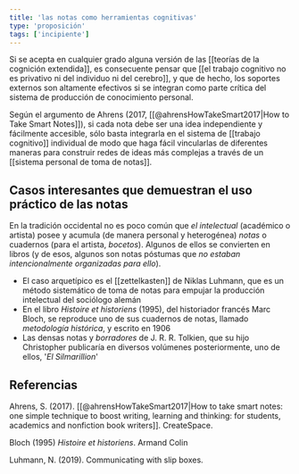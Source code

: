 ```yaml
---
title: 'las notas como herramientas cognitivas'
type: 'proposición'
tags: ['incipiente']
---
```


Si se acepta en cualquier grado alguna versión de las [[teorías de la cognición extendida]], es consecuente pensar que [[el trabajo cognitivo no es privativo ni del individuo ni del cerebro]], y que de hecho, los soportes externos son altamente efectivos si se integran como parte crítica del sistema de producción de conocimiento personal.

Según el argumento de Ahrens (2017, [[@ahrensHowTakeSmart2017|How to Take Smart Notes]]), si cada nota debe ser una idea independiente y fácilmente accesible, sólo basta integrarla en el sistema de [[trabajo cognitivo]] individual de modo que haga fácil vincularlas de diferentes maneras para construir redes de ideas más complejas a través de un [[sistema personal de toma de notas]].

## Casos interesantes que demuestran el uso práctico de las notas

En la tradición occidental no es poco común que *el intelectual* (académico o artista) posee y acumula (de manera personal y heterogénea) *notas* o cuadernos (para el artista, *bocetos*). Algunos de ellos se convierten en libros (y de esos, algunos son notas póstumas que *no estaban intencionalmente organizadas para ello*).

- El caso arquetípico es el [[zettelkasten]] de Niklas Luhmann, que es un método sistemático de toma de notas para empujar la producción intelectual del sociólogo alemán
- En el libro *Histoire et historiens* (1995), del historiador francés Marc Bloch, se reproduce uno de sus cuadernos de notas, llamado *metodología histórica*, y escrito en 1906
- Las densas notas y *borradores* de J. R. R. Tolkien, que su hijo Christopher publicaría en diversos volúmenes posteriormente, uno de ellos, '*El Silmarillion*'


## Referencias

Ahrens, S. (2017). [[@ahrensHowTakeSmart2017|How to take smart notes: one simple technique to boost writing, learning and thinking: for students, academics and nonfiction book writers]]. CreateSpace. 

Bloch (1995) *Histoire et historiens*. Armand Colin

Luhmann, N. (2019). Communicating with slip boxes.